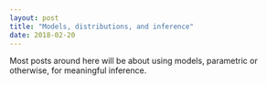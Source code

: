 ```yaml
---
layout: post
title: "Models, distributions, and inference"
date: 2018-02-20
---
```


Most posts around here will be about using models, parametric or otherwise, for meaningful inference.
